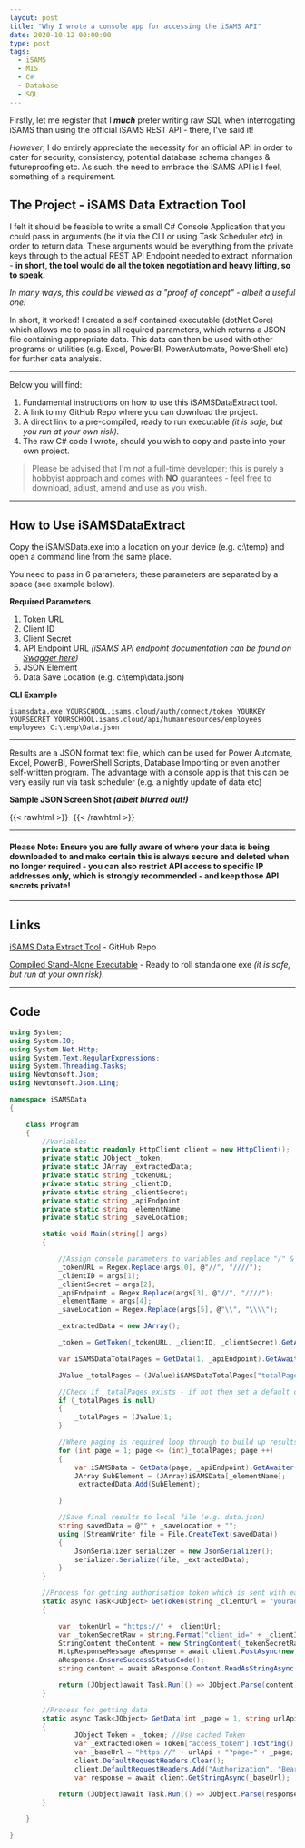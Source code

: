 ```yaml
---
layout: post
title: "Why I wrote a console app for accessing the iSAMS API"
date: 2020-10-12 00:00:00
type: post
tags:
  - iSAMS
  - MIS
  - C#
  - Database
  - SQL
---
```


Firstly, let me register that I **_much_** prefer writing raw SQL when interrogating iSAMS than using the official iSAMS REST API - there, I've said it!

_However_, I do entirely appreciate the necessity for an official API in order to cater for security, consistency, potential database schema changes & futureproofing etc. As such, the need to embrace the iSAMS API is I feel, something of a requirement.

## The Project - iSAMS Data Extraction Tool

I felt it should be feasible to write a small C# Console Application that you could pass in arguments (be it via the CLI or using Task Scheduler etc) in order to return data. These arguments would be everything from the private keys through to the actual REST API Endpoint needed to extract information - **in short, the tool would do all the token negotiation and heavy lifting, so to speak.**

_In many ways, this could be viewed as a "proof of concept" - albeit a useful one!_

In short, it worked! I created a self contained executable (dotNet Core) which allows me to pass in all required parameters, which returns a JSON file containing appropriate data. This data can then be used with other programs or utilities (e.g. Excel, PowerBI, PowerAutomate, PowerShell etc) for further data analysis.

---

Below you will find:

1. Fundamental instructions on how to use this iSAMSDataExtract tool.
2. A link to my GitHub Repo where you can download the project.
3. A direct link to a pre-compiled, ready to run executable _(it is safe, but you run at your own risk)._
4. The raw C# code I wrote, should you wish to copy and paste into your own project.

> Please be advised that I'm _not_ a full-time developer; this is purely a hobbyist approach and comes with **NO** guarantees - feel free to download, adjust, amend and use as you wish.

---

## How to Use iSAMSDataExtract

Copy the iSAMSData.exe into a location on your device (e.g. c:\temp) and open a command line from the same place.

You need to pass in 6 parameters; these parameters are separated by a space (see example below).

**Required Parameters**

1. Token URL
2. Client ID
3. Client Secret
4. API Endpoint URL _(iSAMS API endpoint documentation can be found on [ Swagger here](https://developerdemo.isams.cloud/Main/swagger/ui/index))_
5. JSON Element
6. Data Save Location (e.g. c:\temp\data.json)

**CLI Example**

```plaintext
isamsdata.exe YOURSCHOOL.isams.cloud/auth/connect/token YOURKEY YOURSECRET YOURSCHOOL.isams.cloud/api/humanresources/employees employees C:\temp\Data.json
```

---

Results are a JSON format text file, which can be used for Power Automate, Excel, PowerBI, PowerShell Scripts, Database Importing or even another self-written program. The advantage with a console app is that this can be very easily run via task scheduler (e.g. a nightly update of data etc)

**Sample JSON Screen Shot _(albeit blurred out!)_**

{{< rawhtml >}}
<img
src="data:image/gif;base64,R0lGODlhAQABAIAAAP///wAAACH5BAEAAAAALAAAAAABAAEAAAICRAEAOw=="
data-src="/img/postimg/13102020Screen.jpg"/>
{{< /rawhtml >}}

---

#### Please Note: Ensure you are fully aware of where your data is being downloaded to and make certain this is **always** secure and deleted when no longer required - you can also restrict API access to specific IP addresses only, which is **strongly** recommended - and keep those API secrets private!

---

## Links

[iSAMS Data Extract Tool](https://github.com/normansolutions/iSAMSDataExtractTool) - GitHub Repo

[Compiled Stand-Alone Executable](https://github.com/normansolutions/iSAMSDataExtractTool/raw/main/iSAMSData.exe) - Ready to roll standalone exe _(it is safe, but run at your own risk)_.

---

## Code

```C#
using System;
using System.IO;
using System.Net.Http;
using System.Text.RegularExpressions;
using System.Threading.Tasks;
using Newtonsoft.Json;
using Newtonsoft.Json.Linq;

namespace iSAMSData
{

    class Program
    {
        //Variables
        private static readonly HttpClient client = new HttpClient();
        private static JObject _token;
        private static JArray _extractedData;
        private static string _tokenURL;
        private static string _clientID;
        private static string _clientSecret;
        private static string _apiEndpoint;
        private static string _elementName;
        private static string _saveLocation;

        static void Main(string[] args)
        {

            //Assign console parameters to variables and replace "/" & "\" with "//" & "\\" where appropriate
            _tokenURL = Regex.Replace(args[0], @"//", "////");
            _clientID = args[1];
            _clientSecret = args[2];
            _apiEndpoint = Regex.Replace(args[3], @"//", "////");
            _elementName = args[4];
            _saveLocation = Regex.Replace(args[5], @"\\", "\\\\");

            _extractedData = new JArray();

            _token = GetToken(_tokenURL, _clientID, _clientSecret).GetAwaiter().GetResult();

            var iSAMSDataTotalPages = GetData(1, _apiEndpoint).GetAwaiter().GetResult();

            JValue _totalPages = (JValue)iSAMSDataTotalPages["totalPages"];

            //Check if _totalPages exists - if not then set a default of 1
            if (_totalPages is null)
            {
                _totalPages = (JValue)1;
            }

            //Where paging is required loop through to build up results set then append together as a single entity
            for (int page = 1; page <= (int)_totalPages; page ++)
            {
                var iSAMSData = GetData(page, _apiEndpoint).GetAwaiter().GetResult();
                JArray SubElement = (JArray)iSAMSData[_elementName];
                _extractedData.Add(SubElement);

            }

            //Save final results to local file (e.g. data.json)
            string savedData = @"" + _saveLocation + "";
            using (StreamWriter file = File.CreateText(savedData))
            {
                JsonSerializer serializer = new JsonSerializer();
                serializer.Serialize(file, _extractedData);
            }
        }

        //Process for getting authorisation token which is sent with each subsequent request
        static async Task<JObject> GetToken(string _clientUrl = "youraddressfortoken", string _clientID = "yourclientid", string _clientSecret = "yourclientsecret")
        {

            var _tokenUrl = "https://" + _clientUrl;
            var _tokenSecretRaw = string.Format("client_id=" + _clientID + "&client_secret=" + _clientSecret + "&grant_type=client_credentials&scope=restapi");
            StringContent theContent = new StringContent(_tokenSecretRaw, System.Text.Encoding.UTF8, "application/x-www-form-urlencoded");
            HttpResponseMessage aResponse = await client.PostAsync(new Uri(_tokenUrl), theContent);
            aResponse.EnsureSuccessStatusCode();
            string content = await aResponse.Content.ReadAsStringAsync();

            return (JObject)await Task.Run(() => JObject.Parse(content));
        }

        //Process for getting data
        static async Task<JObject> GetData(int _page = 1, string urlApi = "yourchosenapiendpoint")
        {
                JObject Token = _token; //Use cached Token
                var _extractedToken = Token["access_token"].ToString();
                var _baseUrl = "https://" + urlApi + "?page=" + _page;
                client.DefaultRequestHeaders.Clear();
                client.DefaultRequestHeaders.Add("Authorization", "Bearer " + _extractedToken);
                var response = await client.GetStringAsync(_baseUrl);

            return (JObject)await Task.Run(() => JObject.Parse(response));
        }

    }

}
```
